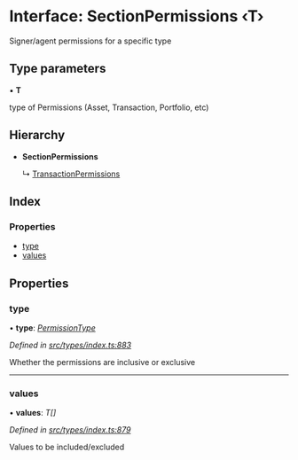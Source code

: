 # Interface: SectionPermissions ‹**T**›

Signer/agent permissions for a specific type

## Type parameters

▪ **T**

type of Permissions (Asset, Transaction, Portfolio, etc)

## Hierarchy

* **SectionPermissions**

  ↳ [TransactionPermissions](transactionpermissions.md)

## Index

### Properties

* [type](sectionpermissions.md#type)
* [values](sectionpermissions.md#values)

## Properties

###  type

• **type**: *[PermissionType](../enums/permissiontype.md)*

*Defined in [src/types/index.ts:883](https://github.com/PolymeshAssociation/polymesh-sdk/blob/46845947/src/types/index.ts#L883)*

Whether the permissions are inclusive or exclusive

___

###  values

• **values**: *T[]*

*Defined in [src/types/index.ts:879](https://github.com/PolymeshAssociation/polymesh-sdk/blob/46845947/src/types/index.ts#L879)*

Values to be included/excluded
